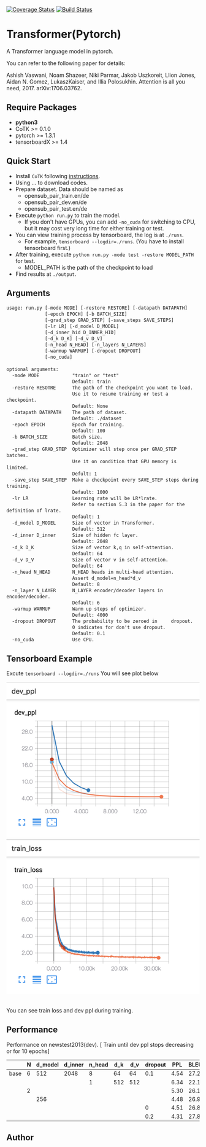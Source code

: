 [![Coverage Status](https://coveralls.io/repos/github/ljmzlh/transformer/badge.svg?branch=master)](https://coveralls.io/github/ljmzlh/transformer?branch=master)
[![Build Status](https://travis-ci.com/ljmzlh/transformer.svg?branch=master)](https://travis-ci.com/ljmzlh/transformer)

# Transformer(Pytorch)


A Transformer language model in pytorch.

You can refer to the following paper for details:

Ashish Vaswani, Noam Shazeer, Niki Parmar, Jakob Uszkoreit, Llion Jones, Aidan N. Gomez, LukaszKaiser, and Illia Polosukhin. Attention is all you need, 2017.
arXiv:1706.03762.

## Require Packages

* **python3**
* CoTK >= 0.1.0
* pytorch >= 1.3.1
* tensorboardX >= 1.4

## Quick Start

* Install ``CoTK`` following [instructions](https://github.com/thu-coai/cotk#installation).
* Using ... to download codes.
* Prepare dataset. Data should be named as 
  * opensub_pair_train.en/de
  * opensub_pair_dev.en/de
  * opensub_pair_test.en/de
* Execute ``python run.py`` to train the model.
  * If you don't have GPUs, you can add `-no_cuda` for switching to CPU, but it may cost very long time for either training or test.
* You can view training process by tensorboard, the log is at `./runs`.
  * For example, ``tensorboard --logdir=./runs``. (You have to install tensorboard first.)
* After training, execute  ``python run.py -mode test -restore MODEL_PATH`` for test.
  * MODEL_PATH is the path of the checkpoint to load
* Find results at ``./output``.

## Arguments

```none
usage: run.py [-mode MODE] [-restore RESTORE] [-datapath DATAPATH]
              [-epoch EPOCH] [-b BATCH_SIZE]
              [-grad_step GRAD_STEP] [-save_steps SAVE_STEPS]
              [-lr LR] [-d_model D_MODEL]
              [-d_inner_hid D_INNER_HID] 
              [-d_k D_K] [-d_v D_V]
              [-n_head N_HEAD] [-n_layers N_LAYERS]
              [-warmup WARMUP] [-dropout DROPOUT] 
              [-no_cuda]

optional arguments:
  -mode MODE            "train" or "test"
                        Default: train
  -restore RESOTRE      The path of the checkpoint you want to load. 
                        Use it to resume training or test a checkpoint.
                        Default: None
  -datapath DATAPATH    The path of dataset.
                        Default: ./dataset
  -epoch EPOCH          Epoch for training. 
                        Default: 100
  -b BATCH_SIZE         Batch size. 
                        Default: 2048
  -grad_step GRAD_STEP  Optimizer will step once per GRAD_STEP batches.
                        Use it on condition that GPU memory is limited.
                        Defult: 1
  -save_step SAVE_STEP  Make a checkpoint every SAVE_STEP steps during training.
                        Default: 1000
  -lr LR                Learning rate will be LR*lrate.
                        Refer to section 5.3 in the paper for the definition of lrate.
                        Default: 1
  -d_model D_MODEL      Size of vector in Transformer.
                        Default: 512
  -d_inner D_inner      Size of hidden fc layer.
                        Default: 2048
  -d_k D_K              Size of vector k,q in self-attention.
                        Default: 64
  -d_v D_V              Size of vector v in self-attention.
                        Default: 64
  -n_head N_HEAD        N_HEAD heads in multi-head attention. 
                        Assert d_model=n_head*d_v
                        Default: 8
  -n_layer N_LAYER      N_LAYER encoder/decoder layers in encoder/decoder.
                        Default: 6
  -warmup WARMUP        Warm up steps of optimizer.
                        Default: 4000
  -dropout DROPOUT      The probability to be zeroed in     dropout. 
                        0 indicates for don't use dropout.
                        Default: 0.1
  -no_cuda              Use CPU.
```

## Tensorboard Example

Excute ```tensorboard --logdir=./runs```
You will see plot below</br>

<div align=left>
	<img src="./plot.png" width="">
</div>

</br>

You can see train loss and dev ppl during training.


## Performance

Performance on newstest2013(dev).
[ Train until dev ppl stops decreasing or for 10 epochs]

 &ensp; | N |  d_model | d_inner  | n_head | d_k | d_v | dropout | PPL | BLEU(%)
-|-|-|-|-|-|-|-|-|-
base | 6 | 512 | 2048 | 8 | 64| 64 |0.1 | 4.54 | 27.2
&ensp; |  |  |  | 1 | 512 | 512 | | 6.34| 22.1
&ensp; | 2 |  |  |  | |  | | 5.30 | 26.1
&ensp; |  | 256 |  |  | |  | | 4.48 | 26.9
&ensp; |  |  |  |  | |  |0 | 4.51 | 26.8
&ensp; |  |  |  | | |  |0.2 | 4.31 | 27.8


## Author


